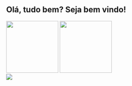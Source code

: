 ## Olá, tudo bem? Seja bem vindo!

<div>
  <a href="#"><img height="140em" src="https://github-readme-stats.vercel.app/api?username=portolucaslp26&show_icons=true&theme=synthwave&include_all_commits=true&count_private=true&hide=issues"/></a>
  <a href="#"><img height="140em" src="https://github-readme-stats.vercel.app/api/top-langs/?username=portolucaslp26&layout=compact&langs_count=4&theme=synthwave&hide=python"/></a>
</div>

<div>
  <a href="https://www.linkedin.com/in/lucas-porto-843389198/" target="_blank"><img src="https://img.shields.io/badge/-LinkedIn-%230077B5?style=for-the-badge&logo=linkedin&logoColor=white" target="_blank"></a>
</div>
